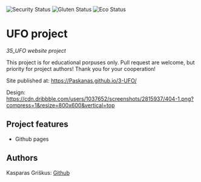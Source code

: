 <!-- ![LICENSE](https://img.shields.io/badge/license-MIT-blue.svg?style=flat-square) -->

![Security Status](https://img.shields.io/security-headers?label=Security&url=https%3A%2F%2Fgithub.com&style=flat-square)
![Gluten Status](https://img.shields.io/badge/Gluten-Free-green.svg)
![Eco Status](https://img.shields.io/badge/ECO-Friendly-green.svg)

# UFO project

_35_UFO website project_

This project is for educational porpuses only. Pull request are welcome, but priority for project authors! Thank you for your cooperation!

Site published at: https://Paskanas.github.io/3-UFO/

Design: https://cdn.dribbble.com/users/1037652/screenshots/2815937/404-1.png?compress=1&resize=800x600&vertical=top

## Project features

- Github pages

## Authors

Kasparas Griškus: [Github](https://github.com/Paskanas)
